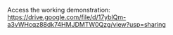 Access the working demonstration: https://drive.google.com/file/d/17yblQm-a3vWHcqz88dk74HMJDMTW0Qzg/view?usp=sharing
